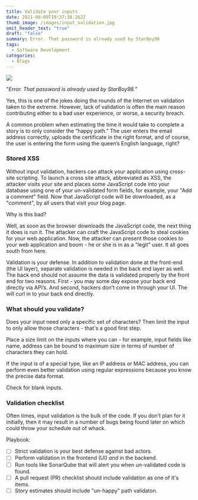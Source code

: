```yaml
---
title: Validate your inputs
date: 2021-06-09T19:37:38.262Z
thumb_image: /images/input_validation.jpg
omit_header_text: "true"
draft: "false"
summary: Error. That password is already used by StarBoy98
tags:
  - Software Development
categories:
  - Blogs
---
```


![](/images/input_validation.jpg)

"*Error. That password is already used by StarBoy98.*"

Yes, this is one of the jokes doing the rounds of the Internet on validation taken to the extreme. However, lack of validation is often the main reason contributing either to a bad user experience, or worse, a security breach. 

A common problem when estimating the time it would take to complete a story is to only consider the “happy path.” The user enters the email address correctly, uploads the certificate in the right format, and of course, the user is entering the form using the queen’s English language, right? 

### Stored XSS

Without input validation, hackers can attack your application using cross-site scripting. To launch a cross site attack, abbreviated as XSS, the attacker visits your site and places some JavaScript code into your database using one of your un-validated form fields, for example, your "Add a comment" field. Now that JavaScript code will be downloaded, as a "comment", by all users that visit your blog page.

Why is this bad? 

Well, as soon as the browser downloads the JavaScript code, the next thing it does is run it. The attacker can craft the JavaScript code to steal cookies for your web application. Now, the attacker can present those cookies to your web application and boom - he or she is in as a "legit" user. It all goes south from here.

 Validation is your defense. In addition to validation done at the front-end (the UI layer), separate validation is needed in the back end layer as well. The back end should not assume the data is validated properly by the front end for two reasons. First - you may some day expose your back end directly via API’s. And second, hackers don’t come in through your UI. The will curl in to your back end directly. 
 
### What should you validate?
 
 Does your input need only a specific set of characters? Then limit the input to only allow those characters - that's a good first step. 
 
 Place a size limit on the inputs where you can - for example, input fields like name, address can be bound to maximum size in terms of number of characters they can hold.
 
 If the input is of a special type, like an IP address or MAC address, you can perform even better validation using regular expressions because you know the precise data format.
 
 Check for blank inputs. 

### Validation checklist
 Often times, input validation is the bulk of the code. If you don’t plan for it initially, then it may result in a number of bugs being found later on which could throw your schedule out of whack.
 
 Playbook:
 
 - [ ] Strict validation is your best defense against bad actors.
 - [ ] Perform validation in the frontend (UI) _and_ in the backend. 
 - [ ] Run tools like SonarQube that will alert you when un-validated code is found. 
 - [ ] A pull request (PR) checklist should include validation as one of it's items.
 - [ ] Story estimates should include "un-happy" path validaton.